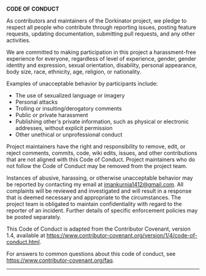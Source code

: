 **CODE OF CONDUCT**

As contributors and maintainers of the Dorkinator project, we pledge to respect all people who contribute through reporting issues, posting feature requests, updating documentation, submitting pull requests, and any other activities.

We are committed to making participation in this project a harassment-free experience for everyone, regardless of level of experience, gender, gender identity and expression, sexual orientation, disability, personal appearance, body size, race, ethnicity, age, religion, or nationality.

Examples of unacceptable behavior by participants include:

- The use of sexualized language or imagery
- Personal attacks
- Trolling or insulting/derogatory comments
- Public or private harassment
- Publishing other's private information, such as physical or electronic addresses, without explicit permission
- Other unethical or unprofessional conduct

Project maintainers have the right and responsibility to remove, edit, or reject comments, commits, code, wiki edits, issues, and other contributions that are not aligned with this Code of Conduct. Project maintainers who do not follow the Code of Conduct may be removed from the project team.

Instances of abusive, harassing, or otherwise unacceptable behavior may be reported by contacting my email at imankurnia1412@gmail.com.
All complaints will be reviewed and investigated and will result in a response that is deemed necessary and appropriate to the circumstances.
The project team is obligated to maintain confidentiality with regard to the reporter of an incident. Further details of specific enforcement policies may be posted separately.

This Code of Conduct is adapted from the Contributor Covenant, version 1.4, available at https://www.contributor-covenant.org/version/1/4/code-of-conduct.html. 

For answers to common questions about this code of conduct, see https://www.contributor-covenant.org/faq. 

---

